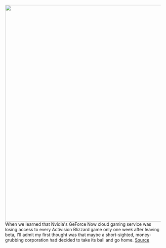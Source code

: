 <img src='https://cdn.vox-cdn.com/thumbor/kKrh4UPpyi2xXjCnzrdGQR7TpUw=/0x0:3840x2160/1200x800/filters:focal(1894x1046:2508x1660)/cdn.vox-cdn.com/uploads/chorus_image/image/66317373/NVIDIA_GeForce_RTX_20_Series_Laptop.0.jpg' width='700px' /><br/>
When we learned that Nvidia's GeForce Now cloud gaming service was losing access to every Activision Blizzard game only one week after leaving beta, I'll admit my first thought was that maybe a short-sighted, money-grubbing corporation had decided to take its ball and go home.
<a href='https://www.theverge.com/2020/2/14/21138479/nvidia-geforce-now-activision-blizzard-misunderstanding'> Source <a/>